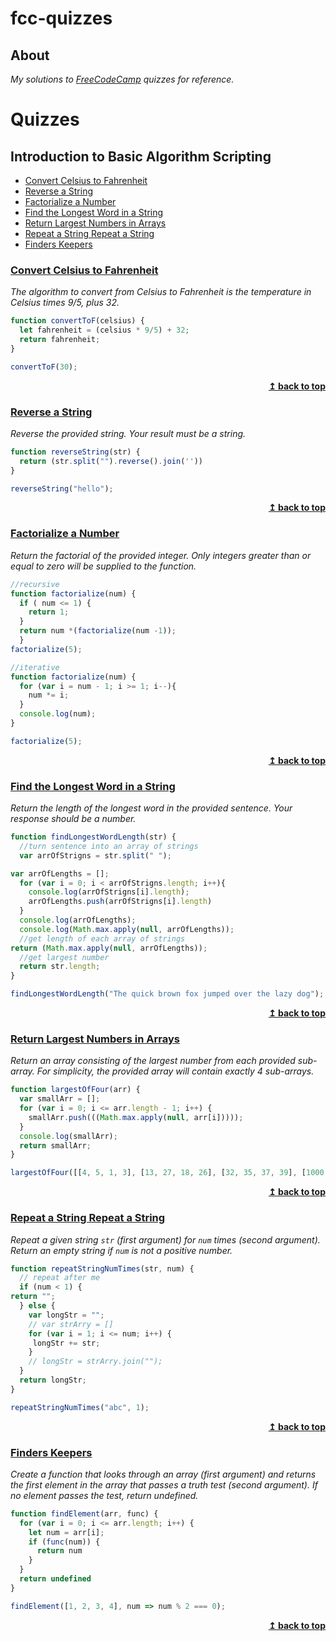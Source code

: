 # fcc-quizzes

## About
_My solutions to 
[FreeCodeCamp](https://learn.freecodecamp.org/) quizzes for reference._

# Quizzes 
## Introduction to Basic Algorithm Scripting
*   [Convert Celsius to Fahrenheit](#convert-celsius-to-fahrenheit)
*   [Reverse a String](#reverse-a-string)
*   [Factorialize a Number](#factorialize-a-number)
*   [Find the Longest Word in a String](#find-the-longest-word-in-a-string)
*   [Return Largest Numbers in Arrays](#return-largest-numbers-in-arrays)
*   [Repeat a String Repeat a String](#repeat-a-string-repeat-a-string)
* [Finders Keepers](#finders-keepers)


### [Convert Celsius to Fahrenheit](https://learn.freecodecamp.org/javascript-algorithms-and-data-structures/basic-algorithm-scripting/convert-celsius-to-fahrenheit)

_The algorithm to convert from Celsius to Fahrenheit is the temperature in Celsius times 9/5, plus 32._

```js
function convertToF(celsius) {
  let fahrenheit = (celsius * 9/5) + 32;
  return fahrenheit;
}

convertToF(30);
```

<div align="right">
    <b><a href="#quizzes">↥ back to top</a></b>
</div>


### [Reverse a String](https://learn.freecodecamp.org/javascript-algorithms-and-data-structures/basic-algorithm-scripting/reverse-a-string)

_Reverse the provided string. Your result must be a string._
```js
function reverseString(str) {
  return (str.split("").reverse().join(''))
}

reverseString("hello");
```
<div align="right">
    <b><a href="#quizzes">↥ back to top</a></b>
</div>

### [Factorialize a Number](https://learn.freecodecamp.org/javascript-algorithms-and-data-structures/basic-algorithm-scripting/factorialize-a-number/)

_Return the factorial of the provided integer. Only integers greater than or equal to zero will be supplied to the function._
```js
//recursive
function factorialize(num) {
  if ( num <= 1) {
    return 1;
  } 
  return num *(factorialize(num -1));
  }
factorialize(5);
```

```js
//iterative
function factorialize(num) {
  for (var i = num - 1; i >= 1; i--){
    num *= i;
  }
  console.log(num);
}

factorialize(5);
```

<div align="right">
    <b><a href="#quizzes">↥ back to top</a></b>
</div>

### [Find the Longest Word in a String](https://learn.freecodecamp.org/javascript-algorithms-and-data-structures/basic-algorithm-scripting/find-the-longest-word-in-a-string)

_Return the length of the longest word in the provided sentence. Your response should be a number._

```js
function findLongestWordLength(str) {
  //turn sentence into an array of strings
  var arrOfStrigns = str.split(" ");

var arrOfLengths = [];
  for (var i = 0; i < arrOfStrigns.length; i++){
    console.log(arrOfStrigns[i].length);
    arrOfLengths.push(arrOfStrigns[i].length)
  }
  console.log(arrOfLengths);
  console.log(Math.max.apply(null, arrOfLengths));
  //get length of each array of strings
return (Math.max.apply(null, arrOfLengths));
  //get largest number
  return str.length;
}

findLongestWordLength("The quick brown fox jumped over the lazy dog");
```
<div align="right">
    <b><a href="#quizzes">↥ back to top</a></b>
</div>

### [Return Largest Numbers in Arrays](https://learn.freecodecamp.org/javascript-algorithms-and-data-structures/basic-algorithm-scripting/return-largest-numbers-in-arrays)

_Return an array consisting of the largest number from each provided sub-array. For simplicity, the provided array will contain exactly 4 sub-arrays._

```js
function largestOfFour(arr) {
  var smallArr = [];
  for (var i = 0; i <= arr.length - 1; i++) {
    smallArr.push(((Math.max.apply(null, arr[i]))));
  }
  console.log(smallArr);
  return smallArr;
}

largestOfFour([[4, 5, 1, 3], [13, 27, 18, 26], [32, 35, 37, 39], [1000, 1001, 857, 1]]);
```
<div align="right">
    <b><a href="#quizzes">↥ back to top</a></b>
</div>

### [Repeat a String Repeat a String](https://learn.freecodecamp.org/javascript-algorithms-and-data-structures/basic-algorithm-scripting/repeat-a-string-repeat-a-string/)

_Repeat a given string ```str``` (first argument) for ```num``` times (second argument). Return an empty string if ```num``` is not a positive number._

```js
function repeatStringNumTimes(str, num) {
  // repeat after me
  if (num < 1) {
return "";
  } else {
    var longStr = "";
    // var strArry = []
    for (var i = 1; i <= num; i++) {
     longStr += str;
    }
    // longStr = strArry.join("");
  }
  return longStr;
}

repeatStringNumTimes("abc", 1);
```
<div align="right">
    <b><a href="#quizzes">↥ back to top</a></b>
</div>

### [Finders Keepers](https://learn.freecodecamp.org/javascript-algorithms-and-data-structures/basic-algorithm-scripting/finders-keepers)

_Create a function that looks through an array (first argument) and returns the first element in the array that passes a truth test (second argument). If no element passes the test, return undefined._

```js
function findElement(arr, func) {
  for (var i = 0; i <= arr.length; i++) {
    let num = arr[i];
    if (func(num)) {
      return num
    }
  }
  return undefined
}

findElement([1, 2, 3, 4], num => num % 2 === 0);
```
<div align="right">
    <b><a href="#quizzes">↥ back to top</a></b>
</div>